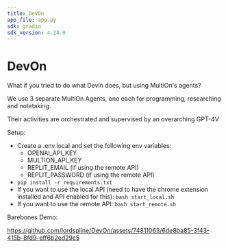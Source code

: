 ```yaml
---
title: DevOn
app_file: app.py
sdk: gradio
sdk_version: 4.24.0
---
```

# DevOn

What if you tried to do what Devin does, but using MultiOn's agents?

We use 3 separate MultiOn Agents, one each for programming, researching and notetaking.

Their activities are orchestrated and supervised by an overarching GPT-4V

Setup:

- Create a .env.local and set the following env variables:
  - OPENAI_API_KEY
  - MULTION_API_KEY
  - REPLIT_EMAIL (if using the remote API)
  - REPLIT_PASSWORD (if using the remote API)
- `pip install -r requirements.txt`
- If you want to use the local API (need to have the chrome extension installed and API enabled for this): `bash start_local.sh`
- If you want to use the remote API: `bash start_remote.sh`

Barebones Demo:

https://github.com/lordspline/DevOn/assets/74811063/6de8ba85-3f43-415b-8fd9-eff6b2ed29c5
